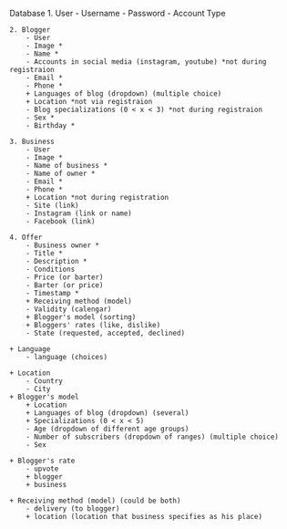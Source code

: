 Database
    1. User
        - Username
        - Password
        - Account Type

    2. Blogger
        - User
        - Image *
        - Name *
        - Accounts in social media (instagram, youtube) *not during registraion
        - Email *
        - Phone *
        + Languages of blog (dropdown) (multiple choice)
        + Location *not via registraion
        - Blog specializations (0 < x < 3) *not during registraion
        - Sex *
        - Birthday *

    3. Business
        - User
        - Image *
        - Name of business *
        - Name of owner *
        - Email *
        - Phone *
        + Location *not during registration
        - Site (link)
        - Instagram (link or name)
        - Facebook (link)

    4. Offer
        - Business owner *
        - Title *
        - Description *
        - Conditions
        - Price (or barter)
        - Barter (or price)
        - Timestamp *
        + Receiving method (model)
        - Validity (calengar)
        + Blogger's model (sorting)
        + Bloggers' rates (like, dislike)
        - State (requested, accepted, declined)

    + Language
        - language (choices)

    + Location
        - Country
        - City
    + Blogger's model
        + Location
        + Languages of blog (dropdown) (several)
        + Specializations (0 < x < 5)
        - Age (dropdown of different age groups)
        - Number of subscribers (dropdown of ranges) (multiple choice)
        - Sex

    + Blogger's rate
        - upvote
        + blogger
        + business

    + Receiving method (model) (could be both)
        - delivery (to blogger)
        + location (location that business specifies as his place)



